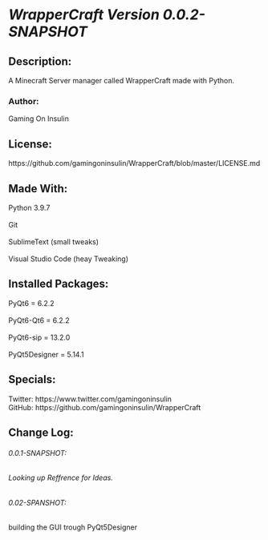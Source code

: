 <h1><i><b>WrapperCraft Version 0.0.2-SNAPSHOT</b></i></h1>
  <h2> Description:</h2> 
  <p>
  A Minecraft Server manager called WrapperCraft made with Python.
  </p>
  <h3>Author:</h2>
  <p>
    Gaming On Insulin  
  </p>
  <h2><b>License:</b></h2>
  <p>
    https://github.com/gamingoninsulin/WrapperCraft/blob/master/LICENSE.md
  </p>
  <h2><b>Made With:</b></h2>
  <p>
     Python 3.9.7
        <br><br>
     Git
        <br><br>
     SublimeText (small tweaks)
        <br><br>
     Visual Studio Code (heay Tweaking)
  </p>
  <h2><b>Installed Packages:</b></h2>
  <p>
    PyQt6 = 6.2.2
        <br><br>
     PyQt6-Qt6 = 6.2.2
        <br><br>
     PyQt6-sip = 13.2.0
        <br><br>
     PyQt5Designer = 5.14.1
  </p>
  <h2><b>Specials:</b></h2>
  <p>
    Twitter: https://www.twitter.com/gamingoninsulin <br>
    GitHub: https://github.com/gamingoninsulin/WrapperCraft
  </p>
  <h2><b>Change Log:</b></h2>
  <p><p>
  <h6>0.0.1-SNAPSHOT:<h6>
    Looking up Reffrence for Ideas.
  </p></p>
  <p><p>
  <h6>0.02-SPANSHOT:</h6>
    building the GUI trough PyQt5Designer
  </p></p>
